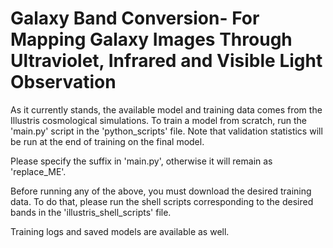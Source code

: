 # Galaxy Band Conversion- For Mapping Galaxy Images Through Ultraviolet, Infrared and Visible Light Observation

As it currently stands, the available model and training data comes from the Illustris cosmological simulations. To train a model from scratch, run the 'main.py' script in the 'python_scripts' file. Note that validation statistics will be run at the end of training on the final model.

Please specify the suffix in 'main.py', otherwise it will remain as 'replace_ME'.

Before running any of the above, you must download the desired training data. To do that, please run the shell scripts corresponding to the desired bands in the 'illustris_shell_scripts' file.

Training logs and saved models are available as well.
